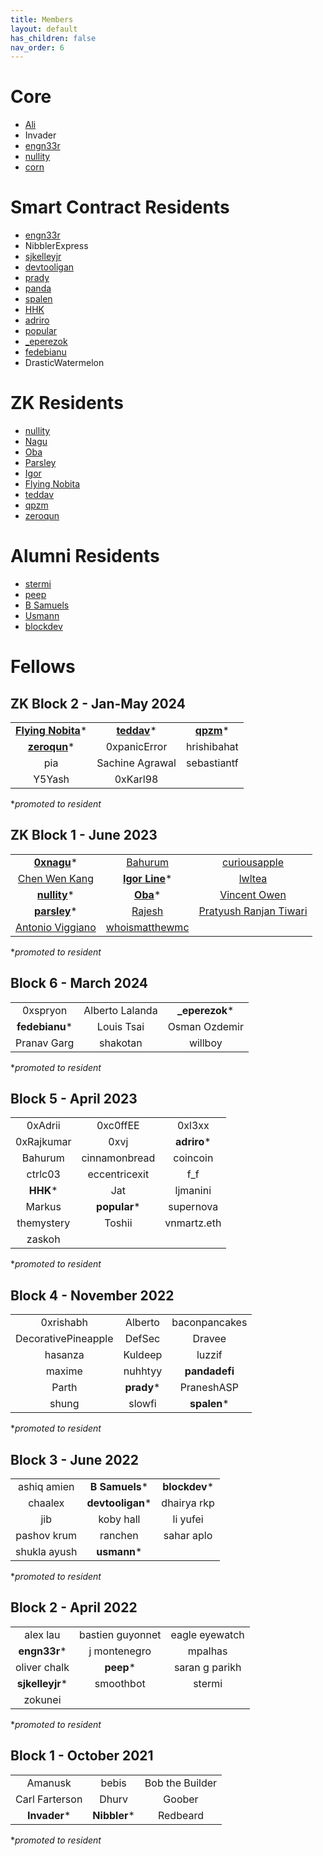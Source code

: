 ```yaml
---
title: Members
layout: default
has_children: false
nav_order: 6
---
```


# Core
* [Ali](https://twitter.com/0xalizk)
* Invader
* [engn33r](https://twitter.com/bl4ckb1rd71)
* [nullity](https://twitter.com/nullity00)
* [corn](https://twitter.com/omgcorn)

# Smart Contract Residents
* [engn33r](https://twitter.com/bl4ckb1rd71)
* NibblerExpress
* [sjkelleyjr](https://twitter.com/sjkelleyjr)
* [devtooligan](https://twitter.com/devtooligan)
* [prady](https://twitter.com/prady_v)
* [panda](https://twitter.com/pandadfi)
* [spalen](https://github.com/spalen0)
* [HHK](https://twitter.com/HHK_ETH)
* [adriro](https://twitter.com/adrianromero)
* [popular](https://twitter.com/popular_12345/)
* [_eperezok](https://twitter.com/_eperezok)
* [fedebianu](https://twitter.com/fedebianu)
* DrasticWatermelon

# ZK Residents
* [nullity](https://twitter.com/nullity00)
* [Nagu](https://github.com/thogiti)
* [Oba](https://github.com/obatirou)
* [Parsley](https://github.com/bbresearcher)
* [Igor](https://github.com/igorline)
* [Flying Nobita](https://flyingnobita.com/)
* [teddav](https://github.com/teddav)
* [qpzm](https://github.com/qpzm)
* [zeroqun](https://github.com/zeroqn)

# Alumni Residents
* [stermi](https://twitter.com/StErMi)
* [peep](https://twitter.com/XianganH)
* [B Samuels](https://twitter.com/thebensams)
* [Usmann](https://twitter.com/usmannk)
* [blockdev](https://twitter.com/blockdeveth)


# Fellows

## ZK Block 2 - Jan-May 2024

||||
|:--------------:|:-------------:|:----------------:|
|  **[Flying Nobita](https://flyingnobita.com/)*** | **[teddav](https://github.com/teddav)***  | **[qpzm](https://github.com/qpzm)***  |
|  **[zeroqun](https://github.com/zeroqn)*** |  0xpanicError |  hrishibahat |
|  pia | Sachine Agrawal  | sebastiantf  |
|  Y5Yash | 0xKarl98  |   |

*_promoted to resident_

## ZK Block 1 - June 2023

||||
|:--------------:|:-------------:|:----------------:|
| **[0xnagu](https://github.com/thogiti)*** | [Bahurum](https://github.com/bahurum)|  [curiousapple](https://github.com/abhishekvispute) |
| [Chen Wen Kang](https://github.com/cwkang1998) | **[Igor Line](https://github.com/igorline)*** | [lwltea](https://github.com/lwltea)  |
| **[nullity](https://github.com/nullity00)*** | **[Oba](https://github.com/obatirou)*** | [Vincent Owen](https://github.com/makluganteng)   |
| **[parsley](https://github.com/bbresearcher)***   | [Rajesh](https://github.com/RajeshRk18)   | [Pratyush Ranjan Tiwari](https://github.com/PratyushRT)   |
| [Antonio Viggiano](https://github.com/aviggiano) | [whoismatthewmc](https://github.com/whoismatthewmc1) | |

*_promoted to resident_

## Block 6 - March 2024

||||
|:--------------:|:-------------:|:----------------:|
| 0xspryon | Alberto Lalanda | **_eperezok*** |
| **fedebianu*** | Louis Tsai | Osman Ozdemir |
| Pranav Garg | shakotan | willboy |

*_promoted to resident_

## Block 5 - April 2023

||||
|:--------------:|:-------------:|:----------------:|
| 0xAdrii | 0xc0ffEE  | 0xl3xx |
| 0xRajkumar | 0xvj | **adriro*** |
| Bahurum | cinnamonbread | coincoin |
| ctrlc03 | eccentricexit | f_f |
| **HHK*** | Jat | ljmanini |
| Markus | **popular*** | supernova |
| themystery | Toshii | vnmartz.eth |
|zaskoh | | |

*_promoted to resident_

## Block 4 - November 2022

||||
|:--------------:|:-------------:|:----------------:|
|0xrishabh |Alberto |baconpancakes |
|DecorativePineapple |DefSec |Dravee |
|hasanza |Kuldeep |luzzif |
|maxime|nuhhtyy |**pandadefi** |
|Parth| **prady*** |PraneshASP |
|shung|slowfi |**spalen*** |

*_promoted to resident_

## Block 3 - June 2022

||||
|:--------------:|:-------------:|:----------------:|
|ashiq amien |**B Samuels***  |**blockdev***|
|chaalex     |**devtooligan***|dhairya rkp|
|jib         |koby hall      |li yufei|
|pashov krum |ranchen        |sahar aplo|
|shukla ayush|**usmann***        |       |

*_promoted to resident_

## Block 2 - April 2022

||||
|:--------------:|:-------------:|:----------------:|
|    alex lau     |    bastien guyonnet      |  eagle eyewatch |
| **engn33r*** |    j montenegro      |   mpalhas         |
|  oliver chalk  | **peep*** |     saran g parikh     |
|    **sjkelleyjr***    |      smoothbot         |       stermi           |
|zokunei|||


*_promoted to resident_


## Block 1 - October 2021

||||
|:--------------:|:-------------:|:----------------:|
| Amanusk        |  bebis        |  Bob the Builder |
| Carl Farterson |  Dhurv        | Goober           |
| **Invader***   |  **Nibbler*** | Redbeard         |



*_promoted to resident_
